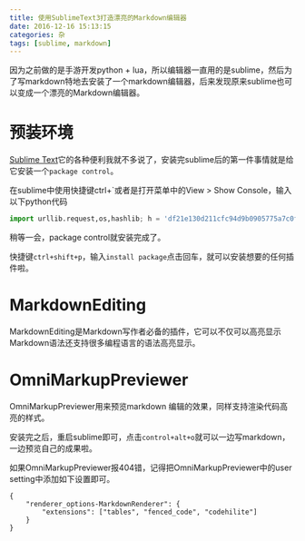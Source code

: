 ```yaml
---
title: 使用SublimeText3打造漂亮的Markdown编辑器
date: 2016-12-16 15:13:15
categories: 杂
tags: [sublime, markdown]
---
```

因为之前做的是手游开发python + lua，所以编辑器一直用的是sublime，然后为了写markdown特地去安装了一个markdown编辑器，后来发现原来sublime也可以变成一个漂亮的Markdown编辑器。

# 预装环境
[Sublime Text](http://www.sublimetext.com/)它的各种便利我就不多说了，安装完sublime后的第一件事情就是给它安装一个`package control`。

在sublime中使用快捷键ctrl+`或者是打开菜单中的View > Show Console，输入以下python代码
``` python
import urllib.request,os,hashlib; h = 'df21e130d211cfc94d9b0905775a7c0f' + '1e3d39e33b79698005270310898eea76'; pf = 'Package Control.sublime-package'; ipp = sublime.installed_packages_path(); urllib.request.install_opener( urllib.request.build_opener( urllib.request.ProxyHandler()) ); by = urllib.request.urlopen( 'http://packagecontrol.io/' + pf.replace(' ', '%20')).read(); dh = hashlib.sha256(by).hexdigest(); print('Error validating download (got %s instead of %s), please try manual install' % (dh, h)) if dh != h else open(os.path.join( ipp, pf), 'wb' ).write(by)
```
稍等一会，package control就安装完成了。

快捷键`ctrl+shift+p`，输入`install package`点击回车，就可以安装想要的任何插件啦。

# MarkdownEditing
MarkdownEditing是Markdown写作者必备的插件，它可以不仅可以高亮显示Markdown语法还支持很多编程语言的语法高亮显示。

# OmniMarkupPreviewer
OmniMarkupPreviewer用来预览markdown 编辑的效果，同样支持渲染代码高亮的样式。

安装完之后，重启sublime即可，点击`control+alt+o`就可以一边写markdown，一边预览自己的成果啦。

如果OmniMarkupPreviewer报404错，记得把OmniMarkupPreviewer中的user setting中添加如下设置即可。
```
{
    "renderer_options-MarkdownRenderer": {
        "extensions": ["tables", "fenced_code", "codehilite"]
    }
}
```
